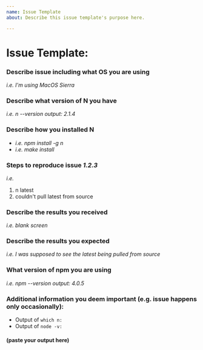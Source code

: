 ```yaml
---
name: Issue Template
about: Describe this issue template's purpose here.

---
```


# Issue Template:

### Describe issue including what OS you are using

_i.e. I'm using MacOS Sierra_

### Describe what version of N you have
_i.e. n --version output: 2.1.4_


### Describe how you installed N

* _i.e. npm install -g n_
* _i.e. make install_

### Steps to reproduce issue _1.2.3_
_i.e._
1. n latest
2. couldn't pull latest from source

### Describe the results you received

_i.e. blank screen_
### Describe the results you expected

_i.e. I was supposed to see the latest being pulled from source_


### What version of npm you are using

_i.e. npm --version output: 4.0.5_

### Additional information you deem important (e.g. issue happens only occasionally):

* Output of `which n:`
* Output of `node -v:`

#### (paste your output here)
